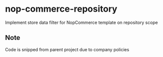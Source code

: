 # nop-commerce-repository
Implement store data filter for NopCommerce template on repository scope
## Note
Code is snipped from parent project due to company policies
